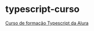 # typescript-curso
[Curso de formação Typescript da Alura](https://cursos.alura.com.br/formacao-typescript)
